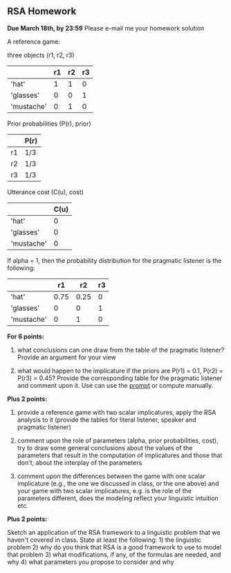 ## RSA Homework

**Due March 18th, by 23:59** Please e-mail me your homework solution

A reference game:

three objects (r1, r2, r3)

|        | r1         | r2  | r3 |
| ------------- |-------------| -----|------|
| 'hat'    | 1 | 1 | 0 |
| 'glasses'     | 0     |   0 | 1|
| 'mustache' | 0      |    1 | 0|

Prior probabilities (P(r), prior)

|        | P(r)|
| ------------- |-------------|
| r1    | 1/3 | 
| r2     | 1/3     |  
| r3 | 1/3      |   

Utterance cost (C(u), cost)

|        | C(u)|
| ------------- |-------------|
| 'hat'   | 0 | 
| 'glasses'     | 0     |  
| 'mustache' | 0      |   

If alpha = 1, then the probability distribution for the pragmatic listener is the following:

|        | r1         | r2  | r3 |
| ------------- |-------------| -----|------|
| 'hat'    | 0.75 | 0.25 | 0 |
| 'glasses'     | 0     |   0 | 1|
| 'mustache' | 0      |    1 | 0|

**For 6 points:**

1) what conclusions can one draw from the table of the pragmatic listener? Provide an argument for your view

2) what would happen to the implicature if the priors are P(r1) = 0.1, P(r2) = P(r3) = 0.45? Provide the corresponding table for the pragmatic listener and comment upon it. Use can use the [prompt](https://github.com/dashapopova/py/blob/main/RSA/RSA_prompt_TheorLing_2024.ipynb) or compute manually.

**Plus 2 points:**

1) provide a reference game with two scalar implicatures, apply the RSA analysis to it (provide the tables for literal listener, speaker and pragmatic listener)

2) comment upon the role of parameters (alpha, prior probabilities, cost), try to draw some general conclusions about the values of the parameters that result in the computation of implicatures and those that don't, about the interplay of the parameters

3) comment upon the differences between the game with one scalar implicature (e.g., the one we discussed in class, or the one above) and your game with two scalar implicatures, e.g. is the role of the parameters different, does the modeling reflect your linguistic intuition etc.

**Plus 2 points:**

Sketch an application of the RSA framework to a linguistic problem that we haven't covered in class. State at least the following: 1) the linguistic problem 2) why do you think that RSA is a good framework to use to model that problem 3) what modifications, if any, of the formulas are needed, and why 4) what parameters you propose to consider and why

